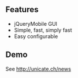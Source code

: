 Features
--------

- jQueryMobile GUI
- Simple, fast, simply fast
- Easy configurable


Demo
----
                                                         
See <http://unicate.ch/news>